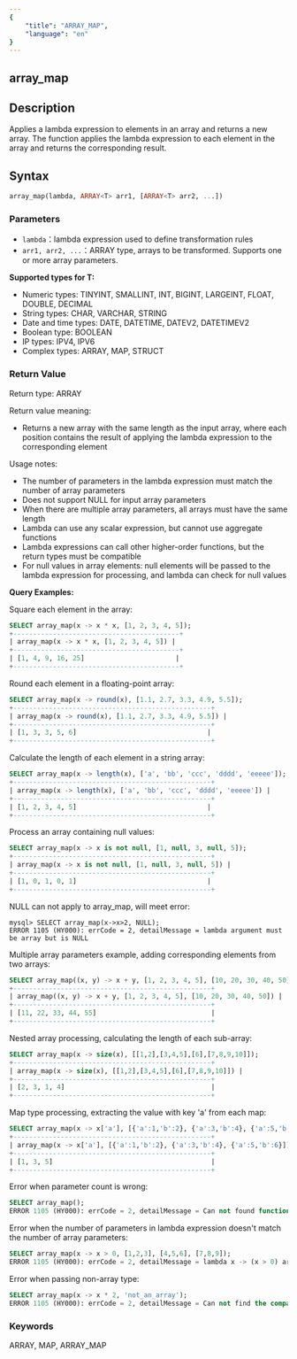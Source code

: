 ```yaml
---
{
    "title": "ARRAY_MAP",
    "language": "en"
}
---
```


## array_map

<version since="2.0.0">

</version>

## Description

Applies a lambda expression to elements in an array and returns a new array. The function applies the lambda expression to each element in the array and returns the corresponding result.

## Syntax

```sql
array_map(lambda, ARRAY<T> arr1, [ARRAY<T> arr2, ...])
```

### Parameters

- `lambda`：lambda expression used to define transformation rules
- `arr1, arr2, ...`：ARRAY<T> type, arrays to be transformed. Supports one or more array parameters.

**Supported types for T:**
- Numeric types: TINYINT, SMALLINT, INT, BIGINT, LARGEINT, FLOAT, DOUBLE, DECIMAL
- String types: CHAR, VARCHAR, STRING
- Date and time types: DATE, DATETIME, DATEV2, DATETIMEV2
- Boolean type: BOOLEAN
- IP types: IPV4, IPV6
- Complex types: ARRAY, MAP, STRUCT

### Return Value

Return type: ARRAY<R>

Return value meaning:
- Returns a new array with the same length as the input array, where each position contains the result of applying the lambda expression to the corresponding element

Usage notes:
- The number of parameters in the lambda expression must match the number of array parameters
- Does not support NULL for input array parameters
- When there are multiple array parameters, all arrays must have the same length
- Lambda can use any scalar expression, but cannot use aggregate functions
- Lambda expressions can call other higher-order functions, but the return types must be compatible
- For null values in array elements: null elements will be passed to the lambda expression for processing, and lambda can check for null values

**Query Examples:**

Square each element in the array:
```sql
SELECT array_map(x -> x * x, [1, 2, 3, 4, 5]);
+------------------------------------------+
| array_map(x -> x * x, [1, 2, 3, 4, 5]) |
+------------------------------------------+
| [1, 4, 9, 16, 25]                       |
+------------------------------------------+
```

Round each element in a floating-point array:
```sql
SELECT array_map(x -> round(x), [1.1, 2.7, 3.3, 4.9, 5.5]);
+--------------------------------------------------+
| array_map(x -> round(x), [1.1, 2.7, 3.3, 4.9, 5.5]) |
+--------------------------------------------------+
| [1, 3, 3, 5, 6]                                 |
+--------------------------------------------------+
```

Calculate the length of each element in a string array:
```sql
SELECT array_map(x -> length(x), ['a', 'bb', 'ccc', 'dddd', 'eeeee']);
+--------------------------------------------------+
| array_map(x -> length(x), ['a', 'bb', 'ccc', 'dddd', 'eeeee']) |
+--------------------------------------------------+
| [1, 2, 3, 4, 5]                                 |
+--------------------------------------------------+
```

Process an array containing null values:
```sql
SELECT array_map(x -> x is not null, [1, null, 3, null, 5]);
+--------------------------------------------------+
| array_map(x -> x is not null, [1, null, 3, null, 5]) |
+--------------------------------------------------+
| [1, 0, 1, 0, 1]                                 |
+--------------------------------------------------+
```

NULL can not apply to array_map, will meet error:
```
mysql> SELECT array_map(x->x>2, NULL);
ERROR 1105 (HY000): errCode = 2, detailMessage = lambda argument must be array but is NULL
```

Multiple array parameters example, adding corresponding elements from two arrays:
```sql
SELECT array_map((x, y) -> x + y, [1, 2, 3, 4, 5], [10, 20, 30, 40, 50]);
+--------------------------------------------------+
| array_map((x, y) -> x + y, [1, 2, 3, 4, 5], [10, 20, 30, 40, 50]) |
+--------------------------------------------------+
| [11, 22, 33, 44, 55]                             |
+--------------------------------------------------+
```

Nested array processing, calculating the length of each sub-array:
```sql
SELECT array_map(x -> size(x), [[1,2],[3,4,5],[6],[7,8,9,10]]);
+--------------------------------------------------+
| array_map(x -> size(x), [[1,2],[3,4,5],[6],[7,8,9,10]]) |
+--------------------------------------------------+
| [2, 3, 1, 4]                                     |
+--------------------------------------------------+
```

Map type processing, extracting the value with key 'a' from each map:
```sql
SELECT array_map(x -> x['a'], [{'a':1,'b':2}, {'a':3,'b':4}, {'a':5,'b':6}]);
+--------------------------------------------------+
| array_map(x -> x['a'], [{'a':1,'b':2}, {'a':3,'b':4}, {'a':5,'b':6}]) |
+--------------------------------------------------+
| [1, 3, 5]                                        |
+--------------------------------------------------+
```

Error when parameter count is wrong:
```sql
SELECT array_map();
ERROR 1105 (HY000): errCode = 2, detailMessage = Can not found function 'array_map' which has 0 arity. Candidate functions are: [array_map(Expression, Expression...)]
```

Error when the number of parameters in lambda expression doesn't match the number of array parameters:
```sql
SELECT array_map(x -> x > 0, [1,2,3], [4,5,6], [7,8,9]);
ERROR 1105 (HY000): errCode = 2, detailMessage = lambda x -> (x > 0) arguments' size is not equal parameters' size
```

Error when passing non-array type:
```sql
SELECT array_map(x -> x * 2, 'not_an_array');
ERROR 1105 (HY000): errCode = 2, detailMessage = Can not find the compatibility function signature: array_map(Expression, VARCHAR(12))
```

### Keywords

ARRAY, MAP, ARRAY_MAP
